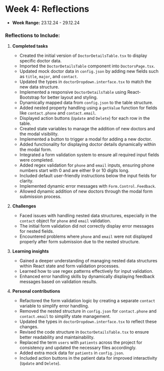 # Week 4: Reflections
- **Week Range:** 23.12.24 - 29.12.24

### Reflections to Include:

1. **Completed tasks**
   - Created the initial version of `DoctorDetailsTable.tsx` to display specific doctor data.
   - Imported the `DoctorDetailsTable` component into `DoctorsPage.tsx`.
   - Updated mock doctor data in `config.json` by adding new fields such as `title`, `major`, and `contact`.
   - Updated the types in `doctorDropdown.interface.tsx` to match the new data structure.
   - Implemented a responsive `DoctorDetailsTable` using React-Bootstrap for better layout and styling.
   - Dynamically mapped data from `config.json` to the table structure.
   - Added nested property handling using a `getValue` function for fields like `contact.phone` and `contact.email`.
   - Displayed action buttons (`Update` and `Delete`) for each row in the table.
   - Created state variables to manage the addition of new doctors and the modal visibility.
   - Implemented a button to trigger a modal for adding a new doctor.
   - Added functionality for displaying doctor details dynamically within the modal form.
   - Integrated a form validation system to ensure all required input fields were completed.
   - Added regex validation for `phone` and `email` inputs, ensuring phone numbers start with 0 and are either 9 or 10 digits long.
   - Included default user-friendly instructions below the input fields for clarity.
   - Implemented dynamic error messages with `Form.Control.Feedback`.
   - Allowed dynamic addition of new doctors through the modal form submission process.

2. **Challenges**
   - Faced issues with handling nested data structures, especially in the `contact` object for `phone` and `email` validation.
   - The initial form validation did not correctly display error messages for nested fields.
   - Encountered problems where `phone` and `email` were not displayed properly after form submission due to the nested structure.

3. **Learning insights**
   - Gained a deeper understanding of managing nested data structures within React state and form validation processes.
   - Learned how to use regex patterns effectively for input validation.
   - Enhanced error handling skills by dynamically displaying feedback messages based on validation results.

4. **Personal contributions**
   - Refactored the form validation logic by creating a separate `contact` variable to simplify error handling.
   - Removed the nested structure in `config.json` for `contact.phone` and `contact.email` to simplify state management.
   - Updated the types in `doctorDropdown.interface.tsx` to reflect these changes.
   - Revised the code structure in `DoctorDetailsTable.tsx` to ensure better readability and maintainability.
   - Replaced the term `users` with `patients` across the project for consistency and updated the necessary files accordingly.
   - Added extra mock data for `patients` in `config.json`.
   - Included action buttons in the patient data for improved interactivity (`Update` and `Delete`).